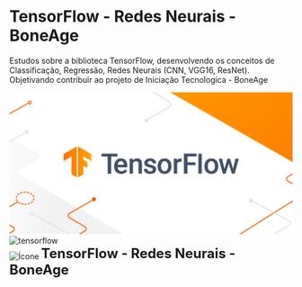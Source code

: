 # TensorFlow - Redes Neurais - BoneAge
Estudos sobre a biblioteca TensorFlow, desenvolvendo os conceitos de Classificação, Regressão, Redes Neurais (CNN, VGG16, ResNet). Objetivando contribuir ao projeto de Iniciação Tecnologica - BoneAge

<img src="/img/1692018415350.png">
<img src="https://www.vectorlogo.zone/logos/tensorflow/tensorflow-icon.svg" alt="tensorflow" width="40" height="40"/>


<div>
    <img src="https://www.vectorlogo.zone/logos/tensorflow/tensorflow-icon.svg" alt="Ícone" style="vertical-align: middle; width: 50px; height: 50px;">
    <span style="font-size: 24px;"><strong>TensorFlow - Redes Neurais - BoneAge</strong></span>
</div>
